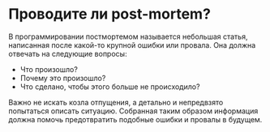 # Проводите ли post-mortem?

В программировании постмортемом называется небольшая статья, написанная после какой-то крупной ошибки или провала. Она должна отвечать на следующие вопросы:

- Что произошло?
- Почему это произошло?
- Что сделано, чтобы этого больше не происходило?

Важно не искать козла отпущения, а детально и непредвзято попытаться описать ситуацию. Собранная таким образом информация должна помочь предотвратить подобные ошибки и провалы в будущем.